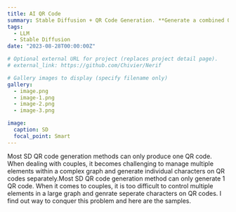 ```yaml
---
title: AI QR Code
summary: Stable Diffusion + QR Code Generation. **Generate a combined QR code for couples.**
tags:
  - LLM
  - Stable Diffusion
date: "2023-08-28T00:00:00Z"

# Optional external URL for project (replaces project detail page).
# external_link: https://github.com/Chivier/Nerif

# Gallery images to display (specify filename only)
gallery:
  - image.png
  - image-1.png
  - image-2.png
  - image-3.png

image:
  caption: SD
  focal_point: Smart
---
```


Most SD QR code generation methods can only produce one QR code. When dealing with couples, it becomes challenging to manage multiple elements within a complex graph and generate individual characters on QR codes separately.Most SD QR code generation method can only generate 1 QR code. When it comes to couples, it is too difficult to control multiple elements in a large graph and genrate seperate characters on QR codes. I find out way to conquer this problem and here are the samples.
